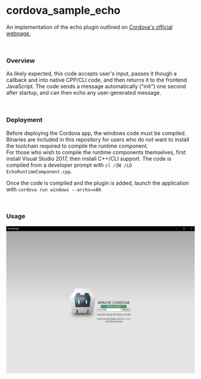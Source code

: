 # cordova_sample_echo

An implementation of the echo plugin outlined on [Cordova's official webpage.](https://cordova.apache.org/docs/en/10.x/guide/platforms/windows/plugin.html) 

<br>

### Overview

As likely expected, this code accepts user's input, passes it though a callback and into native CPP/CLI code, and then returns it to the frontend JavaScript. The code sends a message automatically ("init") one second after startup, and can then echo any user-generated message.

<br>

### Deployment

Before deploying the Cordova app, the windows code must be compiled. Binaries are included in this repository for users who do not want to install the toolchain required to compile the runtime component.
<br>
For those who wish to compile the runtime components themselves, first install Visual Studio 2017, then install C++/CLI support. The code is compiled from a developer prompt with `cl /ZW /LD EchoRuntimeComponent.cpp`.

Once the code is compiled and the plugin is added, launch the application with `cordova run windows --archs=x86`

<br> 

### Usage

![Example of the echo function.](docs/Capture.png?raw=true "")
